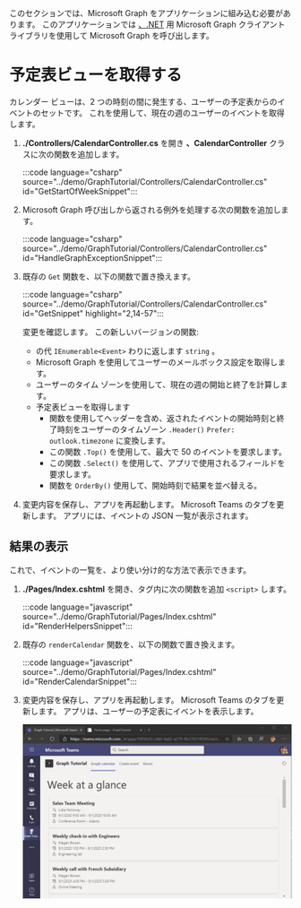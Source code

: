 <!-- markdownlint-disable MD002 MD041 -->

このセクションでは、Microsoft Graph をアプリケーションに組み込む必要があります。 このアプリケーションでは [、.NET](https://github.com/microsoftgraph/msgraph-sdk-dotnet) 用 Microsoft Graph クライアント ライブラリを使用して Microsoft Graph を呼び出します。

# <a name="get-a-calendar-view"></a>予定表ビューを取得する

カレンダー ビューは、2 つの時刻の間に発生する、ユーザーの予定表からのイベントのセットです。 これを使用して、現在の週のユーザーのイベントを取得します。

1. **./Controllers/CalendarController.cs** を開き **、CalendarController** クラスに次の関数を追加します。

    :::code language="csharp" source="../demo/GraphTutorial/Controllers/CalendarController.cs" id="GetStartOfWeekSnippet":::

1. Microsoft Graph 呼び出しから返される例外を処理する次の関数を追加します。

    :::code language="csharp" source="../demo/GraphTutorial/Controllers/CalendarController.cs" id="HandleGraphExceptionSnippet":::

1. 既存の `Get` 関数を、以下の関数で置き換えます。

    :::code language="csharp" source="../demo/GraphTutorial/Controllers/CalendarController.cs" id="GetSnippet" highlight="2,14-57":::

    変更を確認します。 この新しいバージョンの関数:

    - の代 `IEnumerable<Event>` わりに返します `string` 。
    - Microsoft Graph を使用してユーザーのメールボックス設定を取得します。
    - ユーザーのタイム ゾーンを使用して、現在の週の開始と終了を計算します。
    - 予定表ビューを取得します
        - 関数を使用してヘッダーを含め、返されたイベントの開始時刻と終了時刻をユーザーのタイムゾーン `.Header()` `Prefer: outlook.timezone` に変換します。
        - この関数 `.Top()` を使用して、最大で 50 のイベントを要求します。
        - この関数 `.Select()` を使用して、アプリで使用されるフィールドを要求します。
        - 関数を `OrderBy()` 使用して、開始時刻で結果を並べ替える。

1. 変更内容を保存し、アプリを再起動します。 Microsoft Teams のタブを更新します。 アプリには、イベントの JSON 一覧が表示されます。

## <a name="display-the-results"></a>結果の表示

これで、イベントの一覧を、より使い分け的な方法で表示できます。

1. **./Pages/Index.cshtml** を開き、タグ内に次の関数を追加 `<script>` します。

    :::code language="javascript" source="../demo/GraphTutorial/Pages/Index.cshtml" id="RenderHelpersSnippet":::

1. 既存の `renderCalendar` 関数を、以下の関数で置き換えます。

    :::code language="javascript" source="../demo/GraphTutorial/Pages/Index.cshtml" id="RenderCalendarSnippet":::

1. 変更内容を保存し、アプリを再起動します。 Microsoft Teams のタブを更新します。 アプリは、ユーザーの予定表にイベントを表示します。

    ![ユーザーの予定表を表示しているアプリのスクリーンショット](images/calendar-view.png)

